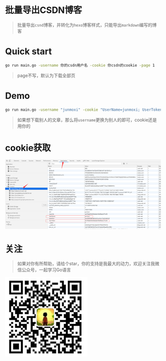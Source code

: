 # 批量导出CSDN博客
> 批量导出`csnd`博客，并转化为`hexo`博客样式，只能导出`markdown`编写的博客

# Quick start
```bash
go run main.go -username 你的csdn用户名 -cookie 你csdn的cookie -page 1
```
> page不写，默认为下载全部页

# Demo

```bash
go run main.go -username "junmoxi" -cookie "UserName=junmoxi; UserToken=c3c29cca48be43c4884fe36d052d5851"
```
> 如果想下载别人的文章，那么将`username`更换为别人的即可，cookie还是用你的

# cookie获取
![](cookie.png)

# 关注
> 如果对你有所帮助，请给个star，你的支持是我最大的动力，欢迎关注我微信公众号，一起学习Go语言

![](weixin.png)